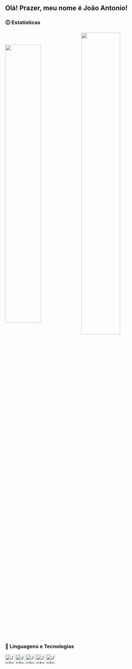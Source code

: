 ## Olá! Prazer, meu nome é João Antonio!

### 🛈 Estatísticas
<div>
  <img align="center" width="48%" src="https://github-readme-stats.vercel.app/api?username=joaomn132&show_icons=true&theme=tokyonight"/>
  <img align="center" width="50%" src="https://github-readme-stats.vercel.app/api/top-langs/?username=joaomn132&layout=compact&theme=tokyonight"/>
</div>


<link rel="stylesheet" type='text/css' href="https://cdn.jsdelivr.net/gh/devicons/devicon@latest/devicon.min.css" />

### 🤖 Linguagens e Tecnologias

<img align="left" alt="João-C" width="30px" src="https://cdn.jsdelivr.net/gh/devicons/devicon@latest/icons/c/c-original.svg"/>
<img align="left" alt="João-Java" width="30px" src="https://cdn.jsdelivr.net/gh/devicons/devicon@latest/icons/java/java-original.svg"/>
<img align="left" alt="João-Python" width="30px" src="https://cdn.jsdelivr.net/gh/devicons/devicon@latest/icons/python/python-original.svg" />
<img align="left" alt="João-HTML" width="30px" src="https://cdn.jsdelivr.net/gh/devicons/devicon@latest/icons/html5/html5-original.svg" />
<img align="left" alt="João-CSS" width="30px" src="https://cdn.jsdelivr.net/gh/devicons/devicon@latest/icons/css3/css3-original.svg" />

<!--
**Joaomn132/joaomn132** is a ✨ _special_ ✨ repository because its `README.md` (this file) appears on your GitHub profile.

Here are some ideas to get you started:

- 🔭 I’m currently working on ...
- 🌱 I’m currently learning ...
- 👯 I’m looking to collaborate on ...
- 🤔 I’m looking for help with ...
- 💬 Ask me about ...
- 📫 How to reach me: ...
- 😄 Pronouns: ...
- ⚡ Fun fact: ...
-->
